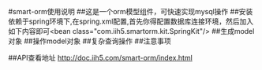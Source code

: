 #smart-orm使用说明
##这是一个orm模型组件，可快速实现mysql操作
##安装
依赖于spring环境下,在spring.xml配置,首先你得配置数据库连接环境，然后加入如下内容即可\<bean class="com.iih5.smartorm.kit.SpringKit"/\>
##生成model对象
##操作model对象
##复杂查询操作
##注意事项


##API查看地址
http://doc.iih5.com/smart-orm/index.html


